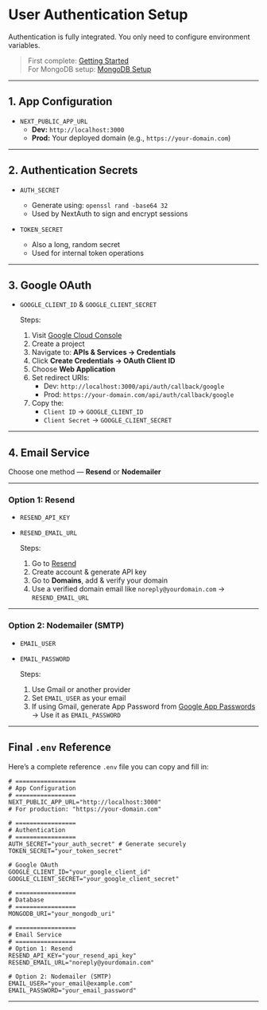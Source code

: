 
# User Authentication Setup

Authentication is fully integrated. You only need to configure environment variables.

> First complete: [Getting Started](intro)  
> For MongoDB setup: [MongoDB Setup](mongodb)

---

## 1. App Configuration

- `NEXT_PUBLIC_APP_URL`  
  - **Dev:** `http://localhost:3000`  
  - **Prod:** Your deployed domain (e.g., `https://your-domain.com`)

---

## 2. Authentication Secrets

- `AUTH_SECRET`  
  - Generate using: `openssl rand -base64 32`  
  - Used by NextAuth to sign and encrypt sessions

- `TOKEN_SECRET`  
  - Also a long, random secret  
  - Used for internal token operations

---

## 3. Google OAuth

- `GOOGLE_CLIENT_ID` & `GOOGLE_CLIENT_SECRET`

  Steps:
  1. Visit [Google Cloud Console](https://console.cloud.google.com/)
  2. Create a project
  3. Navigate to: **APIs & Services → Credentials**
  4. Click **Create Credentials → OAuth Client ID**
  5. Choose **Web Application**
  6. Set redirect URIs:  
     - Dev: `http://localhost:3000/api/auth/callback/google`  
     - Prod: `https://your-domain.com/api/auth/callback/google`
  7. Copy the:
     - `Client ID` → `GOOGLE_CLIENT_ID`
     - `Client Secret` → `GOOGLE_CLIENT_SECRET`

---

## 4. Email Service

Choose one method — **Resend** or **Nodemailer**

---

### Option 1: Resend

- `RESEND_API_KEY`  
- `RESEND_EMAIL_URL`

   Steps:
  1. Go to [Resend](https://resend.com/)
  2. Create account & generate API key
  3. Go to **Domains**, add & verify your domain
  4. Use a verified domain email like `noreply@yourdomain.com` → `RESEND_EMAIL_URL`

---

### Option 2: Nodemailer (SMTP)

- `EMAIL_USER`  
- `EMAIL_PASSWORD`

  Steps:
  1. Use Gmail or another provider
  2. Set `EMAIL_USER` as your email
  3. If using Gmail, generate App Password from [Google App Passwords](https://myaccount.google.com/apppasswords)
     → Use it as `EMAIL_PASSWORD`

---

## Final `.env` Reference

Here’s a complete reference `.env` file you can copy and fill in:

```env
# =================
# App Configuration
# =================
NEXT_PUBLIC_APP_URL="http://localhost:3000"
# For production: "https://your-domain.com"

# =================
# Authentication
# =================
AUTH_SECRET="your_auth_secret" # Generate securely
TOKEN_SECRET="your_token_secret"

# Google OAuth
GOOGLE_CLIENT_ID="your_google_client_id"
GOOGLE_CLIENT_SECRET="your_google_client_secret"

# =================
# Database
# =================
MONGODB_URI="your_mongodb_uri"

# =================
# Email Service
# =================
# Option 1: Resend
RESEND_API_KEY="your_resend_api_key"
RESEND_EMAIL_URL="noreply@yourdomain.com"

# Option 2: Nodemailer (SMTP)
EMAIL_USER="your_email@example.com"
EMAIL_PASSWORD="your_email_password"
```

---
